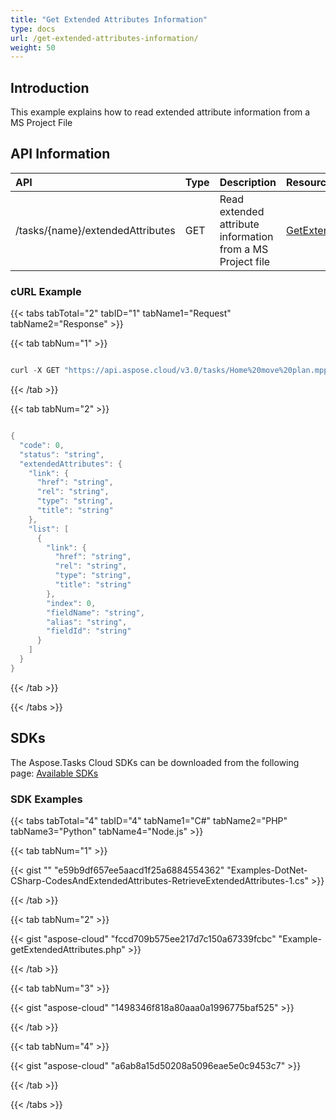 ```yaml
---
title: "Get Extended Attributes Information"
type: docs
url: /get-extended-attributes-information/
weight: 50
---
```


## **Introduction**
This example explains how to read extended attribute information from a MS Project File
## **API Information**

|**API**|**Type**|**Description**|**Resource Link**|
| :- | :- | :- | :- |
|/tasks/{name}/extendedAttributes|GET|Read extended attribute information from a MS Project file|[GetExtendedAttributes](https://apireference.aspose.cloud/tasks/#/TasksExtendedAttributes/GetExtendedAttributes)|
### **cURL Example**
{{< tabs tabTotal="2" tabID="1" tabName1="Request" tabName2="Response" >}}

{{< tab tabNum="1" >}}

```java

curl -X GET "https://api.aspose.cloud/v3.0/tasks/Home%20move%20plan.mpp/extendedAttributes" -H "accept: application/json" 

```

{{< /tab >}}

{{< tab tabNum="2" >}}

```java

{
  "code": 0,
  "status": "string",
  "extendedAttributes": {
    "link": {
      "href": "string",
      "rel": "string",
      "type": "string",
      "title": "string"
    },
    "list": [
      {
        "link": {
          "href": "string",
          "rel": "string",
          "type": "string",
          "title": "string"
        },
        "index": 0,
        "fieldName": "string",
        "alias": "string",
        "fieldId": "string"
      }
    ]
  }
}

```

{{< /tab >}}

{{< /tabs >}}
## **SDKs**
The Aspose.Tasks Cloud SDKs can be downloaded from the following page: [Available SDKs](/tasks/available-sdks/)
### **SDK Examples**
{{< tabs tabTotal="4" tabID="4" tabName1="C#" tabName2="PHP" tabName3="Python" tabName4="Node.js" >}}

{{< tab tabNum="1" >}}

{{< gist "" "e59b9df657ee5aacd1f25a6884554362" "Examples-DotNet-CSharp-CodesAndExtendedAttributes-RetrieveExtendedAttributes-1.cs" >}}

{{< /tab >}}

{{< tab tabNum="2" >}}

{{< gist "aspose-cloud" "fccd709b575ee217d7c150a67339fcbc" "Example-getExtendedAttributes.php" >}}

{{< /tab >}}

{{< tab tabNum="3" >}}

{{< gist "aspose-cloud" "1498346f818a80aaa0a1996775baf525" >}}

{{< /tab >}}

{{< tab tabNum="4" >}}

{{< gist "aspose-cloud" "a6ab8a15d50208a5096eae5e0c9453c7" >}}

{{< /tab >}}

{{< /tabs >}}
